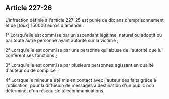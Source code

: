 Article 227-26
----
L'infraction définie à l'article 227-25 est punie de dix ans d'emprisonnement et
de [*taux*] 150000 euros d'amende :

1° Lorsqu'elle est commise par un ascendant légitime, naturel ou adoptif ou par
toute autre personne ayant autorité sur la victime ;

2° Lorsqu'elle est commise par une personne qui abuse de l'autorité que lui
confèrent ses fonctions ;

3° Lorsqu'elle est commise par plusieurs personnes agissant en qualité d'auteur
ou de complice ;

4° Lorsque le mineur a été mis en contact avec l'auteur des faits grâce à
l'utilisation, pour la diffusion de messages à destination d'un public non
déterminé, d'un réseau de télécommunications.
